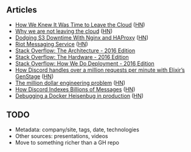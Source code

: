 ## Articles

- [How We Knew It Was Time to Leave the Cloud](https://about.gitlab.com/2016/11/10/why-choose-bare-metal/) ([HN](https://news.ycombinator.com/item?id=13153031))
- [Why we are not leaving the cloud](https://about.gitlab.com/2017/03/02/why-we-are-not-leaving-the-cloud/) ([HN](https://news.ycombinator.com/item?id=13774929))
- [Dodging S3 Downtime With Nginx and HAProxy](https://blog.sentry.io/2017/03/01/dodging-s3-downtime-with-nginx-and-haproxy.html) ([HN](https://news.ycombinator.com/item?id=13768066))
- [Riot Messaging Service](https://engineering.riotgames.com/news/riot-messaging-service) ([HN](https://news.ycombinator.com/item?id=13762172))
- [Stack Overflow: The Architecture - 2016 Edition](https://nickcraver.com/blog/2016/02/17/stack-overflow-the-architecture-2016-edition/)
- [Stack Overflow: The Hardware - 2016 Edition](https://nickcraver.com/blog/2016/03/29/stack-overflow-the-hardware-2016-edition/)
- [Stack Overflow: How We Do Deployment - 2016 Edition](https://nickcraver.com/blog/2016/05/03/stack-overflow-how-we-do-deployment-2016-edition/)
- [How Discord handles over a million requests per minute with Elixir’s GenStage](https://blog.discordapp.com/how-discord-handles-push-request-bursts-of-over-a-million-per-minute-with-elixirs-genstage-8f899f0221b4#.lb9vf1xt5) ([HN](https://news.ycombinator.com/item?id=13161505))
- [The million dollar engineering problem](https://segment.com/blog/the-million-dollar-eng-problem/) ([HN](https://news.ycombinator.com/item?id=13886885))
- [How Discord Indexes Billions of Messages](https://blog.discordapp.com/how-discord-indexes-billions-of-messages-e3d5e9be866f#.28jb4ff5c) ([HN](https://news.ycombinator.com/item?id=13887401))
- [Debugging a Docker Heisenbug in production](https://medium.com/@loginoff/debugging-a-docker-heisenbug-in-production-586ccb265f7c) ([HN](https://news.ycombinator.com/item?id=13893229))

## TODO

- Metadata: company/site, tags, date, technologies
- Other sources: presentations, videos
- Move to something richer than a GH repo
